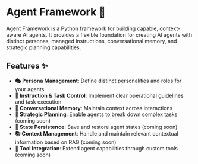 # Agent Framework 🤖

Agent Framework is a Python framework for building capable, context-aware AI agents. It provides a flexible foundation for creating AI agents with distinct personas, managed instructions, conversational memory, and strategic planning capabilities.

## Features ✨

- **🎭 Persona Management**: Define distinct personalities and roles for your agents
- **📝 Instruction & Task Control**: Implement clear operational guidelines and task execution
- **🧠 Conversational Memory**: Maintain context across interactions 
- **🎯 Strategic Planning**: Enable agents to break down complex tasks (coming soon)
- **💾 State Persistence**: Save and restore agent states (coming soon)
- **📚 Context Management**: Handle and maintain relevant contextual information based on RAG (coming soon)
- **🔧 Tool Integration**: Extend agent capabilities through custom tools (coming soon)

